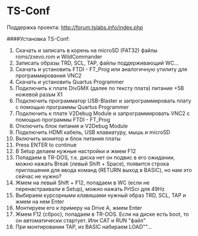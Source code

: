 # TS-Conf

Поддержка проекта: http://forum.tslabs.info/index.php

####Установка TS-Conf:

1. Скачать и записать в корень на microSD (FAT32) файлы roms/zxevo.rom и WildCommander
2. Записать образы TRD, SCL, TAP, файлы поддерживающий WC...
3. Скачать и установить FTDI - FT_Prog или аналогичную утилиту для программирования VNC2
4. Скачать и установить Quartus Programmer
5. Подключить к плате DivGMX (далее по тексту плата) питание +5В ножевой разъм Х1 
6. Подключить программатор USB-Blaster и запрограммировать плату с помощью программы Quartus Programmer
7. Подключить к плате V2Debug Module и запрограммировать VNC2 с помощью программы FTDI - FT_Prog
8. Отключить блок питания и V2Debug Module
9. Подключить HDMI кабель, USB клавиатуру, мышь и microSD
10. Включить монитор и блок питания платы
11. Press ENTER to continue
12. В Setup делаем нужные настройки и жмем F12
13. Попадаем в TR-DOS, т.к. диска нет он подвис в его ожидании, можно нажать Break (левый Shift + Space), появится строка приглашения для ввода команд (RETURN выход в BASIC), но нам это сейчас не нужно?
14. Жмем на левый Shift + F12, попадаем в WC (если не перенастраивали в Setup), можно нажать PrtScr для 49Hz
15. Выбираем курсорными клавишами нужный образ TRD, SCL, TAP и жмем на нем Enter
16. Монтируем его к примеру на Drive A, жмем Enter
17. Жмем F12 (сброс), попадаем в TR-DOS. Если на диске есть boot, то он автоматически стартует. Или CAT и RUN "файл"
18. При монтировании TAP, из BASIC набираем LOAD""...